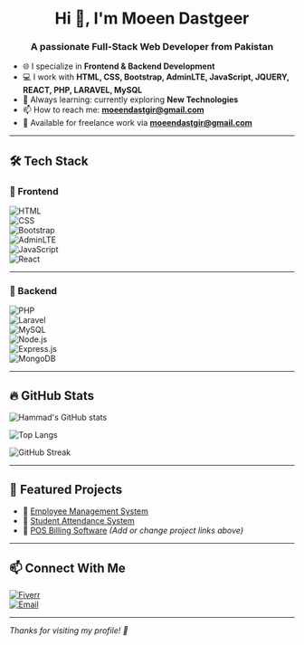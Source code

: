 <h1 align="center">Hi 👋, I'm Moeen Dastgeer</h1>
<h3 align="center">A passionate Full-Stack Web Developer from Pakistan</h3>

- 🌐 I specialize in **Frontend & Backend Development**
- 💻 I work with **HTML, CSS, Bootstrap, AdminLTE, JavaScript, JQUERY, REACT, PHP, LARAVEL, MySQL**
- 🧠 Always learning: currently exploring **New Technologies**
- 📫 How to reach me: **moeendastgir@gmail.com**
- 🎯 Available for freelance work via **moeendastgir@gmail.com**

---

## 🛠️ Tech Stack

### 🚀 Frontend  
![HTML](https://img.shields.io/badge/HTML5-E34F26?style=flat&logo=html5&logoColor=white)  
![CSS](https://img.shields.io/badge/CSS3-1572B6?style=flat&logo=css3&logoColor=white)  
![Bootstrap](https://img.shields.io/badge/Bootstrap-563D7C?style=flat&logo=bootstrap&logoColor=white)  
![AdminLTE](https://img.shields.io/badge/AdminLTE-3C8DBC?style=flat&logo=bootstrap&logoColor=white)  
![JavaScript](https://img.shields.io/badge/JavaScript-F7DF1E?style=flat&logo=javascript&logoColor=black)  
![React](https://img.shields.io/badge/React-61DAFB?style=flat&logo=react&logoColor=black)

---

### 🧰 Backend  
![PHP](https://img.shields.io/badge/PHP-777BB4?style=flat&logo=php&logoColor=white)  
![Laravel](https://img.shields.io/badge/Laravel-FF2D20?style=flat&logo=laravel&logoColor=white)  
![MySQL](https://img.shields.io/badge/MySQL-005C84?style=flat&logo=mysql&logoColor=white)  
![Node.js](https://img.shields.io/badge/Node.js-339933?style=flat&logo=nodedotjs&logoColor=white)  
![Express.js](https://img.shields.io/badge/Express.js-000000?style=flat&logo=express&logoColor=white)  
![MongoDB](https://img.shields.io/badge/MongoDB-47A248?style=flat&logo=mongodb&logoColor=white)

---

## 🔥 GitHub Stats

![Hammad's GitHub stats](https://github-readme-stats.vercel.app/api?username=moeen-dastgeer&show_icons=true&theme=tokyonight)

![Top Langs](https://github-readme-stats.vercel.app/api/top-langs/?username=moeen-dastgeer&layout=compact&theme=tokyonight)

![GitHub Streak](https://streak-stats.demolab.com?user=moeen-dastgeer&theme=tokyonight)

---

## 📌 Featured Projects

- 🔗 [Employee Management System](https://github.com/hammadchwork/employee-management)
- 🔗 [Student Attendance System](https://github.com/hammadchwork/attendance-system)
- 🔗 [POS Billing Software](https://github.com/hammadchwork/pos-system)
*(Add or change project links above)*

---

## 📫 Connect With Me

[![Fiverr](https://img.shields.io/badge/Fiverr-1DBF73?style=for-the-badge&logo=fiverr&logoColor=white)](https://www.fiverr.com/khizranoor)  
[![Email](https://img.shields.io/badge/Email-hammadchwork@gmail.com-red?style=flat-square&logo=gmail)](mailto:hammadchwork@gmail.com)

---

*Thanks for visiting my profile! 🌟*
